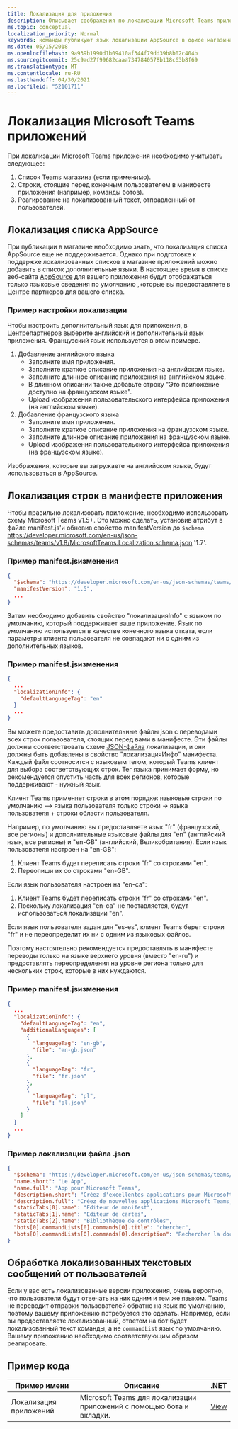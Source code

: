 ```yaml
---
title: Локализация для приложения
description: Описывает соображения по локализации Microsoft Teams приложения.
ms.topic: conceptual
localization_priority: Normal
keywords: команды публикуют язык локализации AppSource в офисе магазина
ms.date: 05/15/2018
ms.openlocfilehash: 9a939b1990d1b09410af344f79dd39b8b02c404b
ms.sourcegitcommit: 25c9ad27f99682caaa7347840578b118c63b8f69
ms.translationtype: MT
ms.contentlocale: ru-RU
ms.lasthandoff: 04/30/2021
ms.locfileid: "52101711"
---
```

# <a name="localization-for-microsoft-teams-apps"></a>Локализация Microsoft Teams приложений

При локализации Microsoft Teams приложения необходимо учитывать следующее:

1. Список Teams магазина (если применимо).
1. Строки, стоящие перед конечным пользователем в манифесте приложения (например, команды ботов).
1. Реагирование на локализованный текст, отправленный от пользователей.

## <a name="localizing-your-appsource-listing"></a>Локализация списка AppSource

При публикации в магазине необходимо знать, что локализация списка AppSource еще не поддерживается. Однако при подготовке к поддержке локализованных списков в магазине приложений можно добавить в список дополнительные языки. В настоящее время в списке [](/office/dev/store/submit-to-appsource-via-partner-center) веб-сайта [AppSource](https://appsource.microsoft.com/marketplace/apps?product=office%3Bteams&page=1) для вашего приложения будут отображаться только языковые сведения по умолчанию ,которые вы предоставляете в Центре партнеров для вашего списка.

### <a name="example-of-configuring-localization"></a>Пример настройки локализации

Чтобы настроить дополнительный язык для приложения, в [Центре](/office/dev/store/submit-to-appsource-via-partner-center)партнеров выберите английский и дополнительный язык приложения. Французский язык используется в этом примере.

1. Добавление английского языка
    * Заполните имя приложения.
    * Заполните краткое описание приложения на английском языке.
    * Заполните длинное описание приложения на английском языке.
    * В длинном описании также добавьте строку "Это приложение доступно на французском языке".
    * Upload изображения пользовательского интерфейса приложения (на английском языке).
2. Добавление французского языка
    * Заполните имя приложения.
    * Заполните краткое описание приложения на французском языке.
    * Заполните длинное описание приложения на французском языке.
    * Upload изображения пользовательского интерфейса приложения (на французском языке).

Изображения, которые вы загружаете на английском языке, будут использоваться в AppSource.

## <a name="localizing-the-strings-in-your-app-manifest"></a>Локализация строк в манифесте приложения

Чтобы правильно локализовать приложение, необходимо использовать схему Microsoft Teams v1.5+. Это можно сделать, установив атрибут в файле manifest.js'и обновив свойство manifestVersion до `$schema` https://developer.microsoft.com/en-us/json-schemas/teams/v1.8/MicrosoftTeams.Localization.schema.json '1.7'.

### <a name="example-manifestjson-change"></a>Пример manifest.jsизменения

```json
{
  "$schema": "https://developer.microsoft.com/en-us/json-schemas/teams/v1.8/MicrosoftTeams.Localization.schema.json",
  "manifestVersion": "1.5",
  ...
}
```

Затем необходимо добавить свойство "локализацияInfo" с языком по умолчанию, который поддерживает ваше приложение. Язык по умолчанию используется в качестве конечного языка отката, если параметры клиента пользователя не совпадают ни с одним из дополнительных языков.

### <a name="example-manifestjson-change"></a>Пример manifest.jsизменения

```json
{
  ...
  "localizationInfo": {
    "defaultLanguageTag": "en"
  }
  ...
}
```

Вы можете предоставить дополнительные файлы json с переводами всех строк пользователя, стоящих перед вами в манифесте. Эти файлы должны соответствовать схеме [JSON-файла](../../resources/schema/localization-schema.md) локализации, и они должны быть добавлены в свойство "локализацияИнфо" манифеста. Каждый файл соотносится с языковым тегом, который Teams клиент для выбора соответствующих строк. Тег языка принимает форму, но рекомендуется опустить часть для всех регионов, которые поддерживают <language> - <region> <region> нужный язык.

Клиент Teams применяет строки в этом порядке: языковые строки по умолчанию —> языка пользователя только строки -> языка пользователя + строки области пользователя.

Например, по умолчанию вы предоставляете язык "fr" (французский, все регионы) и дополнительные языковые файлы для "en" (английский язык, все регионы) и "en-GB" (английский, Великобритания). Если язык пользователя настроен на "en-GB":

1. Клиент Teams будет переписать строки "fr" со строками "en".
2. Переопиши их со строками "en-GB".

Если язык пользователя настроен на "en-ca": 

1. Клиент Teams будет переписать строки "fr" со строками "en".
2. Поскольку локализация "en-ca" не поставляется, будут использоваться локализации "en".

Если язык пользователя задан для "es-es", клиент Teams берет строки "fr" и не переопределит их ни с одним из языковых файлов.

Поэтому настоятельно рекомендуется предоставлять в манифесте переводы только на языке верхнего уровня (вместо "en-ru") и предоставлять переопределения на уровне региона только для нескольких строк, которые в них нуждаются.

### <a name="example-manifestjson-change"></a>Пример manifest.jsизменения

```json
{
  ...
  "localizationInfo": {
    "defaultLanguageTag": "en",
    "additionalLanguages": [
      {
        "languageTag": "en-gb",
        "file": "en-gb.json"
      },
      {
        "languageTag": "fr",
        "file": "fr.json"
      },
      {
        "languageTag": "pl",
        "file": "pl.json"
      }
    ]
  }
  ...
}
```

### <a name="example-localization-json-file"></a>Пример локализации файла .json

```json
{
  "$schema": "https://developer.microsoft.com/en-us/json-schemas/teams/v1.8/MicrosoftTeams.Localization.schema.json",
  "name.short": "Le App",
  "name.full": "App pour Microsoft Teams",
  "description.short": "Créez d'excellentes applications pour Microsoft Teams avec App.",
  "description.full": "Créez de nouvelles applications Microsoft Teams, concevez et prévisualisez des cartes bot, et explorez la documentation avec App.",
  "staticTabs[0].name": "Editeur de manifest",
  "staticTabs[1].name": "Editeur de cartes",
  "staticTabs[2].name": "Bibliothèque de contrôles",
  "bots[0].commandLists[0].commands[0].title": "chercher",
  "bots[0].commandLists[0].commands[0].description": "Rechercher la documentation Teams pertinente"
}
```

## <a name="handling-localized-text-submissions-from-your-users"></a>Обработка локализованных текстовых сообщений от пользователей

Если у вас есть локализованные версии приложения, очень вероятно, что пользователи будут отвечать на них одним и тем же языком. Teams не переводит отправки пользователей обратно на язык по умолчанию, поэтому вашему приложению потребуется это сделать. Например, если вы предоставляете локализованный, ответом на бот будет локализованный текст команды, а не `commandList` язык по умолчанию. Вашему приложению необходимо соответствующим образом реагировать.

## <a name="code-sample"></a>Пример кода

| Пример имени | Описание | .NET |
|-------------|-------------|------|
| Локализация приложений | Microsoft Teams для локализации приложений с помощью бота и вкладки. | [View](https://github.com/OfficeDev/Microsoft-Teams-Samples/tree/main/samples/app-localization/csharp) |


